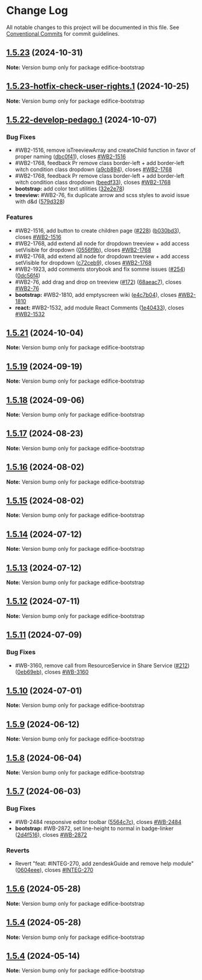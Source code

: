 # Change Log

All notable changes to this project will be documented in this file.
See [Conventional Commits](https://conventionalcommits.org) for commit guidelines.

## [1.5.23](https://github.com/edificeio/edifice-ui/compare/v1.5.22...v1.5.23) (2024-10-31)

**Note:** Version bump only for package edifice-bootstrap

## [1.5.23-hotfix-check-user-rights.1](https://github.com/edificeio/edifice-ui/compare/v1.5.23-hotfix-check-user-rights.0...v1.5.23-hotfix-check-user-rights.1) (2024-10-25)

**Note:** Version bump only for package edifice-bootstrap

## [1.5.22-develop-pedago.1](https://github.com/edificeio/edifice-ui/compare/v1.5.21...v1.5.22-develop-pedago.1) (2024-10-07)

### Bug Fixes

- #WB2-1516, remove isTreeviewArray and createChild function in favor of proper naming ([dbc0f41](https://github.com/edificeio/edifice-ui/commit/dbc0f414cd650dd17c4d8a3e1a769180a86b2129)), closes [#WB2-1516](https://github.com/edificeio/edifice-ui/issues/WB2-1516)
- #WB2-1768, feedback Pr remove class border-left + add border-left witch condition class dropdown ([a9cb894](https://github.com/edificeio/edifice-ui/commit/a9cb894f10340d07be02cbddb3607c48d5aec311)), closes [#WB2-1768](https://github.com/edificeio/edifice-ui/issues/WB2-1768)
- #WB2-1768, feedback Pr remove class border-left + add border-left witch condition class dropdown ([beedf33](https://github.com/edificeio/edifice-ui/commit/beedf339344524b2ca8004e426b2434872c6ec88)), closes [#WB2-1768](https://github.com/edificeio/edifice-ui/issues/WB2-1768)
- **bootstrap:** add color text utilities ([32e2e78](https://github.com/edificeio/edifice-ui/commit/32e2e78b9ef048dc3c5b5166aff91e34f7f1d629))
- **treeview:** #WB2-76, fix duplicate arrow and scss styles to avoid issue with d&d ([579d328](https://github.com/edificeio/edifice-ui/commit/579d328c39f244b64c02ceaa0125fefb6e837d88))

### Features

- #WB2-1516, add button to create children page ([#228](https://github.com/edificeio/edifice-ui/issues/228)) ([b030bd3](https://github.com/edificeio/edifice-ui/commit/b030bd34f3f0b463c158a9d3019764b8576221a0)), closes [#WB2-1516](https://github.com/edificeio/edifice-ui/issues/WB2-1516)
- #WB2-1768, add extend all node for dropdown treeview + add access setVisible for dropdown ([0556f9b](https://github.com/edificeio/edifice-ui/commit/0556f9b47aa21494c9e0866112c74a03d3f9b45a)), closes [#WB2-1768](https://github.com/edificeio/edifice-ui/issues/WB2-1768)
- #WB2-1768, add extend all node for dropdown treeview + add access setVisible for dropdown ([c72ceb9](https://github.com/edificeio/edifice-ui/commit/c72ceb9ba9e1e3e212a08489eb96b176d9cf036d)), closes [#WB2-1768](https://github.com/edificeio/edifice-ui/issues/WB2-1768)
- #WB2-1923, add comments storybook and fix somme issues ([#254](https://github.com/edificeio/edifice-ui/issues/254)) ([0dc56f4](https://github.com/edificeio/edifice-ui/commit/0dc56f4194c41fe4ca6b86b73b5d0e09914a7343))
- #WB2-76, add drag and drop on treeview ([#172](https://github.com/edificeio/edifice-ui/issues/172)) ([68aeac7](https://github.com/edificeio/edifice-ui/commit/68aeac717f4659e11db23882d22f7a75cf590ff3)), closes [#WB2-76](https://github.com/edificeio/edifice-ui/issues/WB2-76)
- **bootstrap:** #WB2-1810, add emptyscreen wiki ([e4c7b04](https://github.com/edificeio/edifice-ui/commit/e4c7b046de6bf147e707a91e435881f5ba892062)), closes [#WB2-1810](https://github.com/edificeio/edifice-ui/issues/WB2-1810)
- **react:** #WB2-1532, add module React Comments ([1e40433](https://github.com/edificeio/edifice-ui/commit/1e4043330d03940df41a1edb2f149c7b7f7e8ee1)), closes [#WB2-1532](https://github.com/edificeio/edifice-ui/issues/WB2-1532)

## [1.5.21](https://github.com/edificeio/edifice-ui/compare/v1.5.21-develop.0...v1.5.21) (2024-10-04)

**Note:** Version bump only for package edifice-bootstrap

## [1.5.19](https://github.com/edificeio/edifice-ui/compare/v1.5.19-develop.2...v1.5.19) (2024-09-19)

**Note:** Version bump only for package edifice-bootstrap

## [1.5.18](https://github.com/edificeio/edifice-ui/compare/v1.5.18-develop.4...v1.5.18) (2024-09-06)

**Note:** Version bump only for package edifice-bootstrap

## [1.5.17](https://github.com/edificeio/edifice-ui/compare/v1.5.17-develop.1...v1.5.17) (2024-08-23)

**Note:** Version bump only for package edifice-bootstrap

## [1.5.16](https://github.com/edificeio/edifice-ui/compare/v1.5.16-develop.0...v1.5.16) (2024-08-02)

**Note:** Version bump only for package edifice-bootstrap

## [1.5.15](https://github.com/edificeio/edifice-ui/compare/v1.5.15-develop.2...v1.5.15) (2024-08-02)

**Note:** Version bump only for package edifice-bootstrap

## [1.5.14](https://github.com/edificeio/edifice-ui/compare/v1.5.14-develop.0...v1.5.14) (2024-07-12)

**Note:** Version bump only for package edifice-bootstrap

## [1.5.13](https://github.com/edificeio/edifice-ui/compare/v1.5.13-develop.2...v1.5.13) (2024-07-12)

**Note:** Version bump only for package edifice-bootstrap

## [1.5.12](https://github.com/edificeio/edifice-ui/compare/v1.5.12-develop.2...v1.5.12) (2024-07-11)

**Note:** Version bump only for package edifice-bootstrap

## [1.5.11](https://github.com/edificeio/edifice-ui/compare/v1.5.10...v1.5.11) (2024-07-09)

### Bug Fixes

- #WB-3160, remove call from ResourceService in Share Service ([#212](https://github.com/edificeio/edifice-ui/issues/212)) ([0eb69eb](https://github.com/edificeio/edifice-ui/commit/0eb69ebc4ed2e0b9d618d411acd4e399920ff85c)), closes [#WB-3160](https://github.com/edificeio/edifice-ui/issues/WB-3160)

## [1.5.10](https://github.com/edificeio/edifice-ui/compare/v1.5.10-develop.7...v1.5.10) (2024-07-01)

**Note:** Version bump only for package edifice-bootstrap

## [1.5.9](https://github.com/edificeio/edifice-ui/compare/v1.5.9-develop.5...v1.5.9) (2024-06-12)

**Note:** Version bump only for package edifice-bootstrap

## [1.5.8](https://github.com/edificeio/edifice-ui/compare/v1.5.8-develop.1...v1.5.8) (2024-06-04)

**Note:** Version bump only for package edifice-bootstrap

## [1.5.7](https://github.com/edificeio/edifice-ui/compare/v1.5.5...v1.5.7) (2024-06-03)

### Bug Fixes

- #WB-2484 responsive editor toolbar ([5564c7c](https://github.com/edificeio/edifice-ui/commit/5564c7c7b65d746314e1f5bc6201679ac33acc3f)), closes [#WB-2484](https://github.com/edificeio/edifice-ui/issues/WB-2484)
- **bootstrap:** #WB-2872, set line-height to normal in badge-linker ([2d4f516](https://github.com/edificeio/edifice-ui/commit/2d4f5167189e54035338957d3b577dbce92f3a8b)), closes [#WB-2872](https://github.com/edificeio/edifice-ui/issues/WB-2872)

### Reverts

- Revert "feat: #INTEG-270, add zendeskGuide and remove help module" ([0604eee](https://github.com/edificeio/edifice-ui/commit/0604eee9cd3b52785052936864ea866d43e8422c)), closes [#INTEG-270](https://github.com/edificeio/edifice-ui/issues/INTEG-270)

## [1.5.6](https://github.com/edificeio/edifice-ui/compare/v1.5.4-develop.22...v1.5.6) (2024-05-28)

**Note:** Version bump only for package edifice-bootstrap

## [1.5.4](https://github.com/edificeio/edifice-ui/compare/v1.5.4-develop.22...v1.5.4) (2024-05-28)

**Note:** Version bump only for package edifice-bootstrap

## [1.5.4](https://github.com/edificeio/edifice-ui/compare/v1.5.4-develop.7...v1.5.4) (2024-05-14)

**Note:** Version bump only for package edifice-bootstrap
